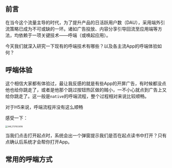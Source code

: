## 前言

在当今这个流量主导的时代，为了提升产品的日活跃用户数（DAU），采用端外引流策略已成为不可或缺的一环。诸如广告投放、内容分享引导回流至应用端等方法，均依赖于一项关键技术——呼端（或唤起应用）。

今天我们就深入研究一下现有的呼端技术有哪些？以及各主流App的呼端体验如何？

## 呼端体验

这个相信大家都有体验过，最让我反感的就是有些App的开屏广告，有时候都没点他也给你跳走了，或者是他那个跳过按钮热区做的贼小，一不小心就点到广告上又给你跳走了。这一般是`native`的呼端流程，整个过程相对来说比较顺畅。

对于H5来说，呼端流程并没有这么顺畅

感受一下：

<img src="/Users/songyao/Desktop/songyao/fe-nanjiu/article/2025/2025-01/images/3@1.gif" alt="348_1737633016" style="zoom:43%;" />

当我们点击打开起点时，系统会出一个弹窗提示我们是否在起点读书中打开？只有点确认后系统才会帮你打开App。

## 常用的呼端方式



